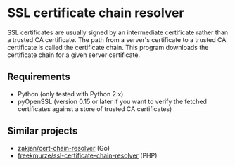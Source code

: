 # SSL certificate chain resolver

SSL certificates are usually signed by an intermediate certificate rather than
a trusted CA certificate.  The path from a server's certificate to a trusted CA
certificate is called the certificate chain.  This program downloads the
certificate chain for a given server certificate.

## Requirements

* Python (only tested with Python 2.x)
* pyOpenSSL (version 0.15 or later if you want to verify the fetched
  certificates against a store of trusted CA certificates)

## Similar projects

* [zakjan/cert-chain-resolver](https://github.com/zakjan/cert-chain-resolver) (Go)
* [freekmurze/ssl-certificate-chain-resolver](https://github.com/freekmurze/ssl-certificate-chain-resolver) (PHP)

